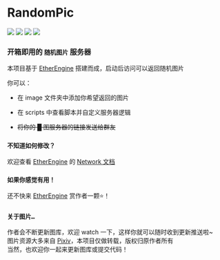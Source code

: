 # RandomPic
[![](https://img.shields.io/github/stars/VoidmatrixHeathcliff/RandomPic.svg?style=flat&labelColor=e49e61)](https://github.com/VoidmatrixHeathcliff/RandomPic/stargazers)
[![](https://img.shields.io/github/forks/VoidmatrixHeathcliff/RandomPic.svg?style=flat&labelColor=e49e61)](https://github.com/VoidmatrixHeathcliff/RandomPic/network/members)
[![](https://img.shields.io/github/license/VoidmatrixHeathcliff/RandomPic.svg?style=flat&label=license&message=notspecified&labelColor=3f48cc)](https://github.com/VoidmatrixHeathcliff/RandomPic/blob/main/LICENSE)
[![](https://img.shields.io/github/contributors/VoidmatrixHeathcliff/RandomPic)](https://github.com/VoidmatrixHeathcliff/RandomPic/graphs/contributors)

### 开箱即用的 `随机图片` 服务器

本项目基于 [EtherEngine](https://github.com/VoidmatrixHeathcliff/EtherEngine) 搭建而成，启动后访问可以返回随机图片

你可以：

+ 在 image 文件夹中添加你希望返回的图片

+ 在 scripts 中查看脚本并自定义服务器逻辑

+ ~~将你的 █ 图服务器的链接发送给群友~~

### `不知道如何修改？`

欢迎查看 [EtherEngine](https://github.com/VoidmatrixHeathcliff/EtherEngine) 的 [Network 文档](https://github.com/VoidmatrixHeathcliff/EtherEngine/blob/main/docs/Network/README.md)

### `如果你感觉有用！`

还不快来 [EtherEngine](https://github.com/VoidmatrixHeathcliff/EtherEngine) 赏作者一颗⭐！

### `关于图片…`

作者会不断更新图库，欢迎 watch 一下，这样你就可以随时收到更新推送啦~   
图片资源大多来自 [Pixiv](www.pixiv.net)，本项目仅做转载，版权归原作者所有   
当然，也欢迎你一起来更新图库或提交代码！

